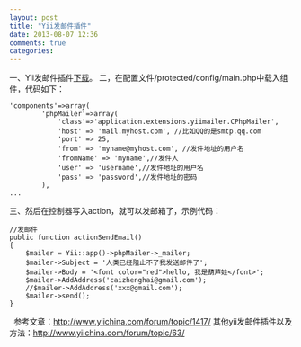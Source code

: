 ```yaml
---
layout: post
title: "Yii发邮件插件"
date: 2013-08-07 12:36
comments: true
categories: 
---
```


一、Yii发邮件插件[下载](http://pan.baidu.com/share/link?shareid=4272079403&uk=2684558169)。 二，在配置文件/protected/config/main.php中载入组件，代码如下： 
    
    
    'components'=>array(
            'phpMailer'=>array(
                'class'=>'application.extensions.yiimailer.CPhpMailer',
                'host' => 'mail.myhost.com', //比如QQ的是smtp.qq.com
                'port' => 25,
                'from' => 'myname@myhost.com', //发件地址的用户名
                'fromName' => 'myname',//发件人
                'user' => 'username',//发件地址的用户名
                'pass' => 'password',//发件地址的密码
            ),
    ...

三、然后在控制器写入action，就可以发邮箱了，示例代码： 
    
    
    //发邮件
    public function actionSendEmail()
    {
        $mailer = Yii::app()->phpMailer->_mailer;
        $mailer->Subject = '人类已经阻止不了我发送邮件了';
        $mailer->Body = '<font color="red">hello, 我是葫芦娃</font>';
        $mailer->AddAddress('caizhenghai@gmail.com');
        //$mailer->AddAddress('xxx@gmail.com');
        $mailer->send();
    }

  参考文章：<http://www.yiichina.com/forum/topic/1417/> 其他yii发邮件插件以及方法：<http://www.yiichina.com/forum/topic/63/>